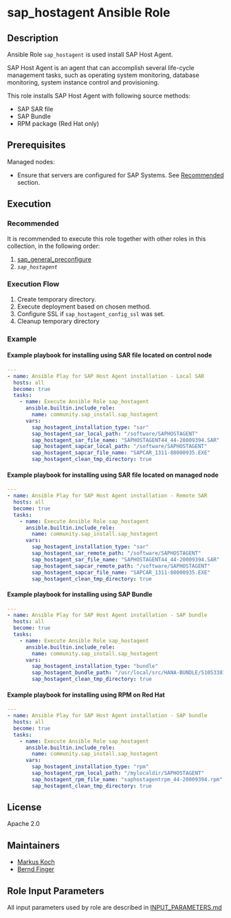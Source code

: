 <!-- BEGIN Title -->
# sap_hostagent Ansible Role
<!-- END Title -->

## Description
<!-- BEGIN Description -->
Ansible Role `sap_hostagent` is used install SAP Host Agent.

SAP Host Agent is an agent that can accomplish several life-cycle management tasks, such as operating system monitoring, database monitoring, system instance control and provisioning.

This role installs SAP Host Agent with following source methods:
- SAP SAR file
- SAP Bundle
- RPM package (Red Hat only)
<!-- END Description -->

<!-- BEGIN Dependencies -->
<!-- END Dependencies -->

<!-- BEGIN Prerequisites -->
## Prerequisites
Managed nodes:
- Ensure that servers are configured for SAP Systems. See [Recommended](#recommended) section.
<!-- END Prerequisites -->

## Execution
<!-- BEGIN Execution -->
<!-- END Execution -->

<!-- BEGIN Execution Recommended -->
### Recommended
It is recommended to execute this role together with other roles in this collection, in the following order:</br>
1. [sap_general_preconfigure](https://github.com/sap-linuxlab/community.sap_install/tree/main/roles/sap_general_preconfigure)
2. *`sap_hostagent`*
<!-- END Execution Recommended -->

### Execution Flow
<!-- BEGIN Execution Flow -->
1. Create temporary directory.
2. Execute deployment based on chosen method.
3. Configure SSL if `sap_hostagent_config_ssl` was set.
4. Cleanup temporary directory
<!-- END Execution Flow -->

### Example
<!-- BEGIN Execution Example -->
#### Example playbook for installing using SAR file located on control node
```yaml
---
- name: Ansible Play for SAP Host Agent installation - Local SAR
  hosts: all
  become: true
  tasks:
    - name: Execute Ansible Role sap_hostagent
      ansible.builtin.include_role:
        name: community.sap_install.sap_hostagent
      vars:  
        sap_hostagent_installation_type: "sar"
        sap_hostagent_sar_local_path: "/software/SAPHOSTAGENT"
        sap_hostagent_sar_file_name: "SAPHOSTAGENT44_44-20009394.SAR"
        sap_hostagent_sapcar_local_path: "/software/SAPHOSTAGENT"
        sap_hostagent_sapcar_file_name: "SAPCAR_1311-80000935.EXE"
        sap_hostagent_clean_tmp_directory: true
```
#### Example playbook for installing using SAR file located on managed node
```yaml
---
- name: Ansible Play for SAP Host Agent installation - Remote SAR
  hosts: all
  become: true
  tasks:
    - name: Execute Ansible Role sap_hostagent
      ansible.builtin.include_role:
        name: community.sap_install.sap_hostagent
      vars:  
        sap_hostagent_installation_type: "sar"
        sap_hostagent_sar_remote_path: "/software/SAPHOSTAGENT"
        sap_hostagent_sar_file_name: "SAPHOSTAGENT44_44-20009394.SAR"
        sap_hostagent_sapcar_remote_path: "/software/SAPHOSTAGENT"
        sap_hostagent_sapcar_file_name: "SAPCAR_1311-80000935.EXE"
        sap_hostagent_clean_tmp_directory: true
```
#### Example playbook for installing using SAP Bundle
```yaml
---
- name: Ansible Play for SAP Host Agent installation - SAP bundle
  hosts: all
  become: true
  tasks:
    - name: Execute Ansible Role sap_hostagent
      ansible.builtin.include_role:
        name: community.sap_install.sap_hostagent
      vars:  
        sap_hostagent_installation_type: "bundle"
        sap_hostagent_bundle_path: "/usr/local/src/HANA-BUNDLE/51053381"
        sap_hostagent_clean_tmp_directory: true
```
#### Example playbook for installing using RPM on Red Hat
```yaml
---
- name: Ansible Play for SAP Host Agent installation - SAP bundle
  hosts: all
  become: true
  tasks:
    - name: Execute Ansible Role sap_hostagent
      ansible.builtin.include_role:
        name: community.sap_install.sap_hostagent
      vars:  
        sap_hostagent_installation_type: "rpm"
        sap_hostagent_rpm_local_path: "/mylocaldir/SAPHOSTAGENT"
        sap_hostagent_rpm_file_name: "saphostagentrpm_44-20009394.rpm"
        sap_hostagent_clean_tmp_directory: true
```
<!-- END Execution Example -->

<!-- BEGIN Role Tags -->
<!-- END Role Tags -->

<!-- BEGIN Further Information -->
<!-- END Further Information -->

## License
<!-- BEGIN License -->
Apache 2.0
<!-- END License -->

## Maintainers
<!-- BEGIN Maintainers -->
- [Markus Koch](https://github.com/rhmk)
- [Bernd Finger](https://github.com/berndfinger)
<!-- END Maintainers -->

## Role Input Parameters
All input parameters used by role are described in [INPUT_PARAMETERS.md](https://github.com/sap-linuxlab/community.sap_install/blob/main/roles/sap_hostagent/INPUT_PARAMETERS.md)

